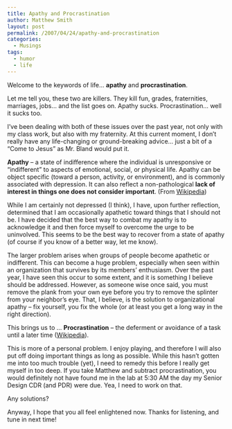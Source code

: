 ```yaml
---
title: Apathy and Procrastination
author: Matthew Smith
layout: post
permalink: /2007/04/24/apathy-and-procrastination
categories:
  - Musings
tags:
  - humor
  - life
---
```

Welcome to the keywords of life&#8230; **apathy** and **procrastination**.

Let me tell you, these two are killers. They kill fun, grades, fraternities, marriages, jobs&#8230; and the list goes on. Apathy sucks. Procrastination&#8230; well it sucks too.

I&#8217;ve been dealing with both of these issues over the past year, not only with my class work, but also with my fraternity. At this current moment, I don&#8217;t really have any life-changing or ground-breaking advice&#8230; just a bit of a &#8220;Come to Jesus&#8221; as Mr. Bland would put it.

**Apathy** &#8211; a state of indifference where the individual is unresponsive or &#8220;indifferent&#8221; to aspects of emotional, social, or physical life. Apathy can be object specific (toward a person, activity, or environment), and is commonly associated with depression. It can also reflect a non-pathological **lack of interest in things one does not consider important**. (From [Wikipedia][1])

While I am certainly not depressed (I think), I have, upon further reflection, determined that I am occasionally apathetic toward things that I should not be. I have decided that the best way to combat my apathy is to acknowledge it and then force myself to overcome the urge to be uninvolved. This seems to be the best way to recover from a state of apathy (of course if you know of a better way, let me know).

The larger problem arises when groups of people become apathetic or indifferent. This can become a huge problem, especially when seen within an organization that survives by its members&#8217; enthusiasm. Over the past year, I have seen this occur to some extent, and it is something I believe should be addressed. However, as someone wise once said, you must remove the plank from your own eye before you try to remove the splinter from your neighbor&#8217;s eye. That, I believe, is the solution to organizational apathy &#8211; fix yourself, you fix the whole (or at least you get a long way in the right direction).

This brings us to &#8230; **Procrastination** &#8211; the deferment or avoidance of a task until a later time ([Wikipedia][2]).

This is more of a personal problem. I enjoy playing, and therefore I will also put off doing important things as long as possible. While this hasn&#8217;t gotten me into too much trouble (yet), I need to remedy this before I really get myself in too deep. If you take Matthew and subtract procrastination, you would definitely not have found me in the lab at 5:30 AM the day my Senior Design CDR (and PDR) were due. Yea, I need to work on that.

Any solutions?

Anyway, I hope that you all feel enlightened now. Thanks for listening, and tune in next time!

 [1]: http://en.wikipedia.org/wiki/Apathy
 [2]: http://en.wikipedia.org/wiki/Procrastination